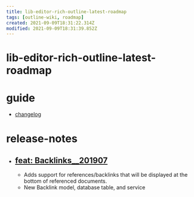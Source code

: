 ```yaml
---
title: lib-editor-rich-outline-latest-roadmap
tags: [outline-wiki, roadmap]
created: 2021-09-09T18:31:22.314Z
modified: 2021-09-09T18:31:39.852Z
---
```


# lib-editor-rich-outline-latest-roadmap

# guide

- [changelog](https://www.getoutline.com/changelog)
# release-notes
- ## [feat: Backlinks__201907](https://github.com/outline/outline/pull/979)
  - Adds support for references/backlinks that will be displayed at the bottom of referenced documents.
  - New Backlink model, database table, and service
